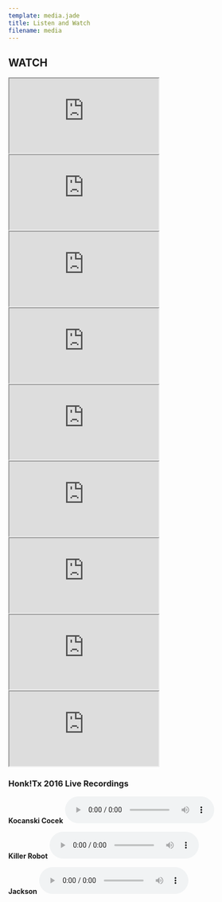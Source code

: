 ```yaml
---
template: media.jade
title: Listen and Watch
filename: media
---
```


## WATCH

<iframe allowfullscreen src="https://www.youtube.com/embed/C6cZ3-5lBek"></iframe>

<iframe allowfullscreen src="https://www.youtube.com/embed/q8kU5I8JXvo"></iframe>

<iframe allowfullscreen src="https://www.youtube.com/embed/E4WsXUVlbbQ"></iframe>

<iframe allowfullscreen src="https://www.youtube.com/embed/3DU7_kQVzQA"></iframe>

<iframe allowfullscreen src="https://www.youtube.com/embed/Hx5Bg0GY3ao"></iframe>

<iframe allowfullscreen src="https://www.youtube.com/embed/FLksiF9dHpk"></iframe>

<iframe allowfullscreen src="https://www.youtube.com/embed/pxtxDQQICQU"></iframe>

<iframe allowfullscreen src="https://www.youtube.com/embed/lEbAHvP3ez8"></iframe>

<iframe allowfullscreen src="https://www.youtube.com/embed/Z01PYRdqO-8"></iframe>

### Honk!Tx 2016 Live Recordings

**Kocanski Cocek**
<audio src="honktx2016-kocanski.mp3" preload="auto" controls></audio>

**Killer Robot**
<audio src="honktx2016-killer.mp3" preload="auto" controls></audio>

**Jackson**
<audio src="honktx2016-jackson.mp3" preload="auto" controls></audio>
